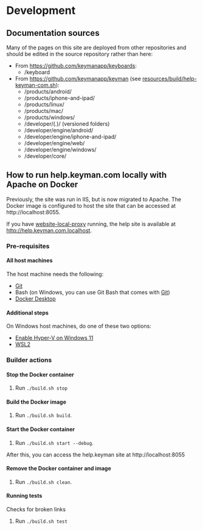 # Development

## Documentation sources

Many of the pages on this site are deployed from other repositories and should
be edited in the source repository rather than here:

* From https://github.com/keymanapp/keyboards:
  * /keyboard
* From https://github.com/keymanapp/keyman (see [resources/build/help-keyman-com.sh](https://github.com/keymanapp/keyman/blob/master/resources/build/help-keyman-com.sh)):
  * /products/android/
  * /products/iphone-and-ipad/
  * /products/linux/
  * /products/mac/
  * /products/windows/
  * /developer/(*.*)/ (versioned folders)
  * /developer/engine/android/
  * /developer/engine/iphone-and-ipad/
  * /developer/engine/web/
  * /developer/engine/windows/
  * /developer/core/

## How to run help.keyman.com locally with Apache on Docker

Previously, the site was run in IIS, but is now migrated to Apache. The Docker image is configured to host the site that can be accessed at http://localhost:8055.

If you have [website-local-proxy](https://github.com/keymanapp/website-local-proxy) running, the help site is available at
http://help.keyman.com.localhost.

### Pre-requisites

#### All host machines

The host machine needs the following:
* [Git](https://git-scm.com/downloads)
* Bash (on Windows, you can use Git Bash that comes with [Git](https://git-scm.com/download/win))
* [Docker Desktop](https://docs.docker.com/get-docker/)

#### Additional steps
On Windows host machines, do one of these two options:
* [Enable Hyper-V on Windows 11](https://techcommunity.microsoft.com/t5/educator-developer-blog/step-by-step-enabling-hyper-v-for-use-on-windows-11/ba-p/3745905)
* [WSL2](https://ubuntu.com/tutorials/install-ubuntu-on-wsl2-on-windows-10#1-overview)

### Builder actions

#### Stop the Docker container
1. Run `./build.sh stop`

#### Build the Docker image
1. Run `./build.sh build`.

#### Start the Docker container
1. Run `./build.sh start --debug`.

After this, you can access the help.keyman site at http://localhost:8055

#### Remove the Docker container and image
1. Run `./build.sh clean`.

#### Running tests
Checks for broken links
1. Run `./build.sh test`

